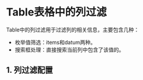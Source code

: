# Table表格中的列过滤

Table中的列过滤用于过滤列的相关信息，主要包含几种：

* 枚举值筛选：items和datum两种。
* 搜索框处理：直接搜索当前列中包含了该值的。

## 1. 列过滤配置



